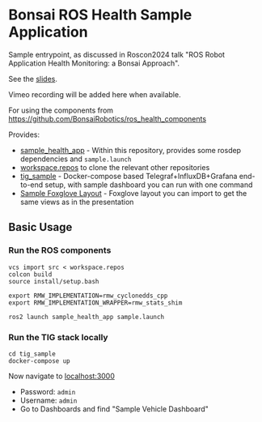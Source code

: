 # Bonsai ROS Health Sample Application

Sample entrypoint, as discussed in Roscon2024 talk "ROS Robot Application Health Monitoring: a Bonsai Approach". 

See the [slides](https://docs.google.com/presentation/d/19p2G8Rt3dwW_Snkc8TLT34b5nGMlO3yrbegs6RNPn84/edit?usp=sharing). 

Vimeo recording will be added here when available.

For using the components from https://github.com/BonsaiRobotics/ros_health_components

Provides:
* [sample_health_app](./src/sample_health_app/) - Within this repository, provides some rosdep dependencies and `sample.launch`
* [workspace.repos](./workspace.repos) to clone the relevant other repositories
* [tig_sample](./tig_sample/) - Docker-compose based Telegraf+InfluxDB+Grafana end-to-end setup, with sample dashboard you can run with one command
* [Sample Foxglove Layout](./roscon2024_health_foxglove.json) - Foxglove layout you can import to get the same views as in the presentation

## Basic Usage

### Run the ROS components

```
vcs import src < workspace.repos
colcon build
source install/setup.bash

export RMW_IMPLEMENTATION=rmw_cyclonedds_cpp
export RMW_IMPLEMENTATION_WRAPPER=rmw_stats_shim

ros2 launch sample_health_app sample.launch
```

### Run the TIG stack locally

```
cd tig_sample
docker-compose up
```

Now navigate to [localhost:3000](http://localhost:3000)
* Password: `admin`
* Username: `admin`
* Go to Dashboards and find "Sample Vehicle Dashboard"
